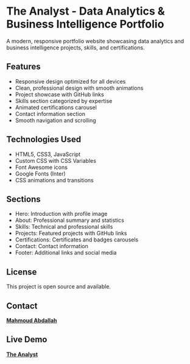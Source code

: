 # The Analyst - Data Analytics & Business Intelligence Portfolio

A modern, responsive portfolio website showcasing data analytics and business intelligence projects, skills, and certifications.

## Features

- Responsive design optimized for all devices
- Clean, professional design with smooth animations
- Project showcase with GitHub links
- Skills section categorized by expertise
- Animated certifications carousel
- Contact information section
- Smooth navigation and scrolling

## Technologies Used

- HTML5, CSS3, JavaScript
- Custom CSS with CSS Variables
- Font Awesome icons
- Google Fonts (Inter)
- CSS animations and transitions

## Sections

- Hero: Introduction with profile image
- About: Professional summary and statistics
- Skills: Technical and professional skills
- Projects: Featured projects with GitHub links
- Certifications: Certificates and badges carousels
- Contact: Contact information
- Footer: Additional links and social media

## License

This project is open source and available.

## Contact

**[Mahmoud Abdallah](Mahmoud_abdallah20@outlook.com)**

## Live Demo 
**[The Analyst](https://mahmoud2abdallah.github.io)**

